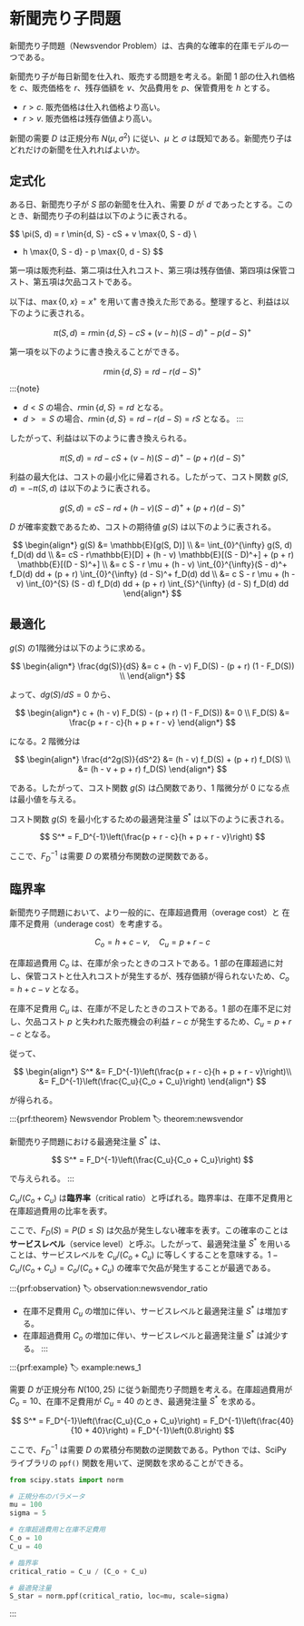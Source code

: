 # 新聞売り子問題

新聞売り子問題（Newsvendor Problem）は、古典的な確率的在庫モデルの一つである。

新聞売り子が毎日新聞を仕入れ、販売する問題を考える。新聞 1 部の仕入れ価格を $c$、販売価格を $r$、残存価額を $v$、欠品費用を $p$、保管費用を $h$ とする。

- $r > c$. 販売価格は仕入れ価格より高い。
- $r > v$. 販売価格は残存価値より高い。

新聞の需要 $D$ は正規分布 $N(\mu, \sigma^2)$ に従い、$\mu$ と $\sigma$ は既知である。新聞売り子はどれだけの新聞を仕入れればよいか。

## 定式化

ある日、新聞売り子が $S$ 部の新聞を仕入れ、需要 $D$ が $d$ であったとする。このとき、新聞売り子の利益は以下のように表される。

$$
\pi(S, d) = r \min\{d, S\} - cS + v \max\{0, S - d\} \\
- h \max\{0, S - d\} - p \max\{0, d - S\}
$$

第一項は販売利益、第二項は仕入れコスト、第三項は残存価値、第四項は保管コスト、第五項は欠品コストである。

以下は、$\max\{0, x\} = x^+$ を用いて書き換えた形である。整理すると、利益は以下のように表される。

$$
\pi(S, d) = r \min\{d, S\} - cS + (v - h) (S - d)^+ - p (d - S)^+
$$

第一項を以下のように書き換えることができる。

$$
r \min\{d, S\} = r d - r (d - S)^+
$$

:::{note}
- $d < S$ の場合、$r \min\{d, S\} = r d$ となる。
- $d >= S$ の場合、$r \min\{d, S\} = r d - r(d - S) = r S$ となる。
:::

したがって、利益は以下のように書き換えられる。

$$
\pi(S, d) = r d - cS + (v- h) (S - d)^+ - (p + r) (d - S)^+
$$

利益の最大化は、コストの最小化に帰着される。したがって、コスト関数 $g(S, d) = -\pi(S, d)$ は以下のように表される。

$$
g(S, d) = cS - rd + (h - v) (S - d)^+ + (p + r) (d - S)^+
$$

$D$ が確率変数であるため、コストの期待値 $g(S)$ は以下のように表される。

$$
\begin{align*}
g(S) &= \mathbb{E}[g(S, D)] \\
&= \int_{0}^{\infty} g(S, d) f_D(d) dd \\
&= cS - r\mathbb{E}[D] + (h - v) \mathbb{E}[(S - D)^+] + (p + r) \mathbb{E}[(D - S)^+] \\
&= c S - r \mu + (h - v)  \int_{0}^{\infty}(S - d)^+ f_D(d) dd + (p + r) \int_{0}^{\infty} (d - S)^+ f_D(d) dd \\
&= c S - r \mu + (h - v) \int_{0}^{S} (S - d) f_D(d) dd + (p + r) \int_{S}^{\infty} (d - S) f_D(d) dd
\end{align*}
$$

## 最適化

$g(S)$ の1階微分は以下のように求める。

$$
\begin{align*}
\frac{dg(S)}{dS} &= c + (h - v) F_D(S) - (p + r) (1 - F_D(S)) \\
\end{align*}
$$

よって、$dg(S)/dS = 0$ から、

$$
\begin{align*}
c + (h - v) F_D(S) - (p + r) (1 - F_D(S)) &= 0 \\
F_D(S) &= \frac{p + r - c}{h + p + r - v}
\end{align*}
$$

になる。2 階微分は

$$
\begin{align*}
\frac{d^2g(S)}{dS^2} &= (h - v) f_D(S) + (p + r) f_D(S) \\
&= (h - v + p + r) f_D(S) 
\end{align*}
$$

である。したがって、コスト関数 $g(S)$ は凸関数であり、1 階微分が 0 になる点は最小値を与える。

コスト関数 $g(S)$ を最小化するための最適発注量 $S^*$ は以下のように表される。

$$
S^* = F_D^{-1}\left(\frac{p + r - c}{h + p + r - v}\right)
$$

ここで、$F_D^{-1}$ は需要 $D$ の累積分布関数の逆関数である。

## 臨界率

新聞売り子問題において、より一般的に、在庫超過費用（overage cost）と 在庫不足費用（underage cost）を考慮する。

$$
C_o = h + c - v, \quad C_u = p + r - c
$$

在庫超過費用 $C_o$ は、在庫が余ったときのコストである。1 部の在庫超過に対し、保管コストと仕入れコストが発生するが、残存価額が得られないため、$C_o = h + c - v$ となる。

在庫不足費用 $C_u$ は、在庫が不足したときのコストである。1 部の在庫不足に対し、欠品コスト $p$ と失われた販売機会の利益 $r - c$ が発生するため、$C_u = p + r - c$ となる。

従って、

$$
\begin{align*}
S^* &= F_D^{-1}\left(\frac{p + r - c}{h + p + r - v}\right)\\
&= F_D^{-1}\left(\frac{C_u}{C_o + C_u}\right)
\end{align*}
$$

が得られる。

:::{prf:theorem} Newsvendor Problem
:label: theorem:newsvendor

新聞売り子問題における最適発注量 $S^*$ は、

$$
S^* = F_D^{-1}\left(\frac{C_u}{C_o + C_u}\right)
$$

で与えられる。
:::

$C_u/(C_o + C_u)$ は**臨界率**（critical ratio）と呼ばれる。臨界率は、在庫不足費用と在庫超過費用の比率を表す。

ここで、$F_D(S) = P(D \leq S)$ は欠品が発生しない確率を表す。この確率のことは**サービスレベル**（service level）と呼ぶ。したがって、最適発注量 $S^*$ を用いることは、サービスレベルを $C_u/(C_o + C_u)$ に等しくすることを意味する。$1 - C_u/(C_o + C_u) = C_o/(C_o + C_u)$ の確率で欠品が発生することが最適である。

:::{prf:observation}
:label: observation:newsvendor_ratio
- 在庫不足費用 $C_u$ の増加に伴い、サービスレベルと最適発注量 $S^*$ は増加する。
- 在庫超過費用 $C_o$ の増加に伴い、サービスレベルと最適発注量 $S^*$ は減少する。
:::

:::{prf:example}
:label: example:news_1

需要 $D$ が正規分布 $N(100, 25)$ に従う新聞売り子問題を考える。在庫超過費用が $C_o = 10$、在庫不足費用が $C_u = 40$ のとき、最適発注量 $S^*$ を求める。

$$
S^* = F_D^{-1}\left(\frac{C_u}{C_o + C_u}\right) = F_D^{-1}\left(\frac{40}{10 + 40}\right) = F_D^{-1}\left(0.8\right)
$$

ここで、$F_D^{-1}$ は需要 $D$ の累積分布関数の逆関数である。Python では、SciPy ライブラリの `ppf()` 関数を用いて、逆関数を求めることができる。

```python
from scipy.stats import norm

# 正規分布のパラメータ
mu = 100
sigma = 5

# 在庫超過費用と在庫不足費用
C_o = 10
C_u = 40

# 臨界率
critical_ratio = C_u / (C_o + C_u)

# 最適発注量
S_star = norm.ppf(critical_ratio, loc=mu, scale=sigma)
```
:::


<!-- [Arrow et al. (1951)](https://doi.org/10.2307/1906813)
[Chen et al. (2016)](https://doi.org/10.1111/deci.12215) は新聞売り子問題の最新研究をレビューしている。最近では、データ駆動新聞売り子問題（Data-Driven Newsvendor Problem）に関する研究が行われている。 -->